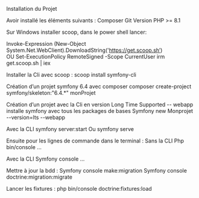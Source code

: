 Installation du Projet

Avoir installé les éléments suivants : 
Composer
Git
Version PHP >= 8.1  

Sur Windows installer scoop, dans le power shell lancer: 

Invoke-Expression (New-Object System.Net.WebClient).DownloadString('https://get.scoop.sh’)  
OU
Set-ExecutionPolicy RemoteSigned -Scope CurrentUser
irm get.scoop.sh | iex

Installer la Cli avec scoop :
scoop install symfony-cli

Création d’un projet symfony 6.4 avec composer
composer create-project symfony/skeleton:"6.4.*" monProjet


Création d’un projet avec la Cli en version Long Time Supported 
-- webapp installe symfony avec tous les packages de bases 
Symfony new Monprojet --version=lts --webapp

Avec la CLI 
symfony server:start
Ou
symfony serve

Ensuite pour les lignes de commande dans le terminal : 
Sans la CLI 
Php bin/console … 

Avec la CLI 
Symfony console …

Mettre à jour la bdd :
Symfony console make:migration 
Symfony console doctrine:migration:migrate


Lancer les fixtures :
php bin/console doctrine:fixtures:load

















